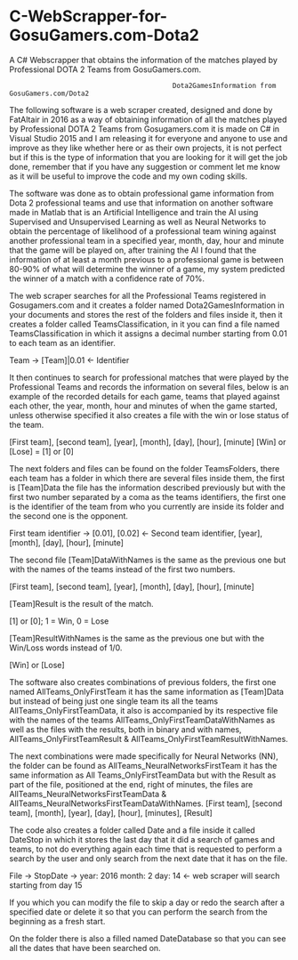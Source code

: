 # C-WebScrapper-for-GosuGamers.com-Dota2
A C# Webscrapper that obtains the information of the matches played by Professional DOTA 2 Teams from GosuGamers.com.

                                             Dota2GamesInformation from GosuGamers.com/Dota2
The following software is a web scraper created, designed and done by FatAltair in 2016 as a way of obtaining information of all the matches played by Professional DOTA 2 Teams from Gosugamers.com it is made on C# in Visual Studio 2015 and I am releasing it for everyone and anyone to use and improve as they like whether here or as their own projects, it is not perfect but if this is the type of information that you are looking for it will get the job done, remember that if you have any suggestion or comment let me know as it will be useful to improve the code and my own coding skills.

The software was done as to obtain professional game information from Dota 2 professional teams and use that information on another software made in Matlab that is an Artificial Intelligence and train the AI using Supervised and Unsupervised Learning as well as Neural Networks to obtain the percentage of likelihood of a professional team wining against another professional team in a specified year, month, day, hour and minute that the game will be played on, after training the AI I found that the information of at least a month previous to a professional game is between 80-90% of what will determine the winner of a game, my system predicted the winner of a match with a confidence rate of 70%.

The web scraper searches for all the Professional Teams registered in Gosugamers.com and it creates a folder named Dota2GamesInformation in your documents and stores the rest of the folders and files inside it, then it creates a folder called TeamsClassification, in it you can find a file named  TeamsClassification in which it assigns a decimal number starting from 0.01 to each team as an identifier.

Team -> [Team]|0.01 <- Identifier

It then continues to search for professional matches that were played by the Professional Teams and records the information on several files, below is an example of the recorded details for each game, teams that played against each other, the year, month, hour and minutes of when the game started, unless otherwise specified it also creates a file with the win or lose status of the team.

[First team], [second team], [year], [month], [day], [hour], [minute]
[Win] or [Lose] = [1] or [0]

The next folders and files can be found on the folder TeamsFolders, there each team has a folder in which there are several files inside them, the first is [Team]Data the file has the information described previously but with the first two number separated by a coma as the teams identifiers, the first one is the identifier of the team from who you currently are inside its folder and the second one is the opponent.

First team identifier -> [0.01], [0.02] <- Second team identifier, [year], [month], [day], [hour], [minute]

The second file [Team]DataWithNames is the same as the previous one but with the names of the teams instead of the first two numbers.

[First team], [second team], [year], [month], [day], [hour], [minute]

[Team]Result is the result of the match.

[1] or [0]; 1 = Win, 0 = Lose

 [Team]ResultWithNames is the same as the previous one but with the Win/Loss words instead of 1/0.
 
[Win] or [Lose]

The software also creates combinations of previous folders, the first one named AllTeams_OnlyFirstTeam it has the same information as [Team]Data but instead of being just one single team its all the teams AllTeams_OnlyFirstTeamData, it also is accompanied by its respective file with the names of the teams AllTeams_OnlyFirstTeamDataWithNames as well as the files with the results, both in binary and with names, AllTeams_OnlyFirstTeamResult & AllTeams_OnlyFirstTeamResultWithNames.

The next combinations were made specifically for Neural Networks (NN), the folder can be found as AllTeams_NeuralNetworksFirstTeam it has the same information as All Teams_OnlyFirstTeamData but with the Result as part of the file, positioned at the end, right of minutes, the files are AllTeams_NeuralNetworksFirstTeamData & AllTeams_NeuralNetworksFirstTeamDataWithNames.
[First team], [second team], [month], [year], [day], [hour], [minutes], [Result]

The code also creates a folder called Date and a file inside it called DateStop in which it stores the last day that it did a search of games and teams, to not do everything again each time that is requested to perform a search by the user and only search from the next date that it has on the file.

File -> StopDate -> year: 2016 month: 2 day: 14 <- web scraper will search starting from day 15

If you which you can modify the file to skip a day or redo the search after a specified date or delete it so that you can perform the search from the beginning as a fresh start.

On the folder there is also a filled named DateDatabase so that you can see all the dates that have been searched on.
